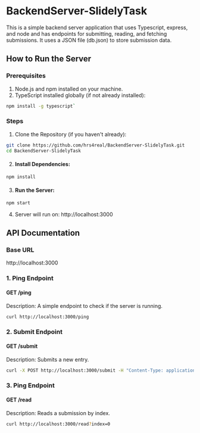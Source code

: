 # BackendServer-SlidelyTask
This is a simple backend server application that uses Typescript, express, and node and has endpoints for submitting, reading, and fetching submissions. It uses a JSON file (db.json) to store submission data.
## How to Run the Server
### Prerequisites
1. Node.js and npm installed on your machine.
2. TypeScript installed globally (if not already installed):
```sh
npm install -g typescript`
```
### Steps
1. Clone the Repository (if you haven't already):
```sh
git clone https://github.com/hrs4real/BackendServer-SlidelyTask.git
cd BackendServer-SlidelyTask
```
2. #### Install Dependencies:
```sh
npm install
```
3. #### Run the Server:
```sh
npm start
```
4. Server will run on: http://localhost:3000
## API Documentation
### Base URL
http://localhost:3000
### 1. Ping Endpoint
#### GET /ping
Description: A simple endpoint to check if the server is running.
```sh
curl http://localhost:3000/ping
```
### 2. Submit Endpoint
#### GET /submit
Description: Submits a new entry.
```sh
curl -X POST http://localhost:3000/submit -H "Content-Type: application/json" -d "{\"name\":\"John Doe\",\"email\":\"john.doe@example.com\",\"phone\":\"1234567890\",\"github_link\":\"https://github.com/johndoe\",\"stopwatch_time\":\"00:30:00\"}"
```
### 3. Ping Endpoint
#### GET /read
Description: Reads a submission by index.
```sh
curl http://localhost:3000/read?index=0

```
